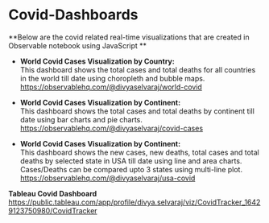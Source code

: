 # Covid-Dashboards

**Below are the covid related real-time visualizations that are created in Observable notebook using JavaScript
**
* **World Covid Cases Visualization by Country:**
<br>This dashboard shows the total cases and total deaths for all countries in the world till date using choropleth and bubble maps.
<br>https://observablehq.com/@divyaselvaraj/world-covid

* **World Covid Cases Visualization by Continent:**
<br>This dashboard shows the total cases and total deaths by continent till date using bar charts and pie charts.
<br>https://observablehq.com/@divyaselvaraj/covid-cases

* **World Covid Cases Visualization by Continent:**
<br>This dashboard shows the new cases, new deaths, total cases and total deaths by selected state in USA till date using line and area charts. Cases/Deaths can be compared upto 3 states using multi-line plot.
<br>https://observablehq.com/@divyaselvaraj/usa-covid

**Tableau Covid Dashboard**
<br>https://public.tableau.com/app/profile/divya.selvaraj/viz/CovidTracker_16429123750980/CovidTracker
